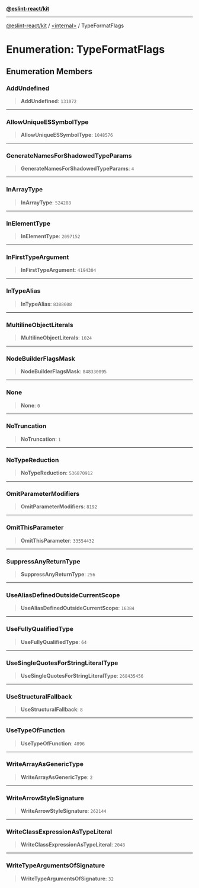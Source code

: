 [**@eslint-react/kit**](../../README.md)

***

[@eslint-react/kit](../../README.md) / [\<internal\>](../README.md) / TypeFormatFlags

# Enumeration: TypeFormatFlags

## Enumeration Members

### AddUndefined

> **AddUndefined**: `131072`

***

### AllowUniqueESSymbolType

> **AllowUniqueESSymbolType**: `1048576`

***

### GenerateNamesForShadowedTypeParams

> **GenerateNamesForShadowedTypeParams**: `4`

***

### InArrayType

> **InArrayType**: `524288`

***

### InElementType

> **InElementType**: `2097152`

***

### InFirstTypeArgument

> **InFirstTypeArgument**: `4194304`

***

### InTypeAlias

> **InTypeAlias**: `8388608`

***

### MultilineObjectLiterals

> **MultilineObjectLiterals**: `1024`

***

### NodeBuilderFlagsMask

> **NodeBuilderFlagsMask**: `848330095`

***

### None

> **None**: `0`

***

### NoTruncation

> **NoTruncation**: `1`

***

### NoTypeReduction

> **NoTypeReduction**: `536870912`

***

### OmitParameterModifiers

> **OmitParameterModifiers**: `8192`

***

### OmitThisParameter

> **OmitThisParameter**: `33554432`

***

### SuppressAnyReturnType

> **SuppressAnyReturnType**: `256`

***

### UseAliasDefinedOutsideCurrentScope

> **UseAliasDefinedOutsideCurrentScope**: `16384`

***

### UseFullyQualifiedType

> **UseFullyQualifiedType**: `64`

***

### UseSingleQuotesForStringLiteralType

> **UseSingleQuotesForStringLiteralType**: `268435456`

***

### UseStructuralFallback

> **UseStructuralFallback**: `8`

***

### UseTypeOfFunction

> **UseTypeOfFunction**: `4096`

***

### WriteArrayAsGenericType

> **WriteArrayAsGenericType**: `2`

***

### WriteArrowStyleSignature

> **WriteArrowStyleSignature**: `262144`

***

### WriteClassExpressionAsTypeLiteral

> **WriteClassExpressionAsTypeLiteral**: `2048`

***

### WriteTypeArgumentsOfSignature

> **WriteTypeArgumentsOfSignature**: `32`
